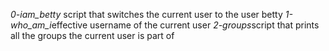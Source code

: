 *0-iam_betty* script that switches the current user to the user betty
*1-who_am_i*effective username of the current user
*2-groups*script that prints all the groups the current user is part of